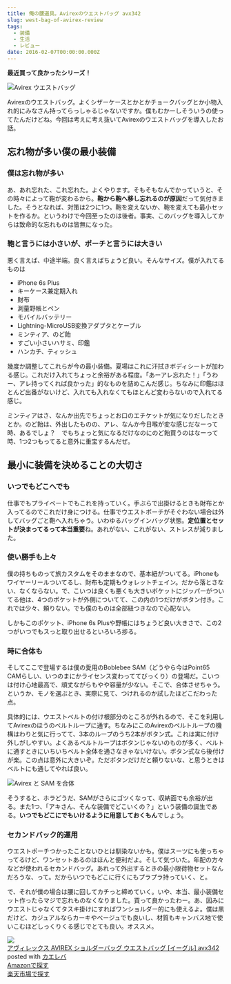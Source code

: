 ```yaml
---
title: 俺の腰道具。Avirexのウエストバッグ avx342
slug: west-bag-of-avirex-review
tags:
  - 装備
  - 生活
  - レビュー
date: 2016-02-07T00:00:00.000Z
---
```

**最近買って良かったシリーズ！**  

![Avirex ウエストバッグ](https://lh3.googleusercontent.com/NG_HYQD1w6UFnVWV98QME6oCxw7q6UUwD6SeWFDhVq8AP64hP9B7dWfYD_BVG59uf6WQnX0hWvTrRHCAjsDvBK-adzTDOh78DIvFCPssn-gydgL3Us5n87IirKUKbLvuYC4P_h6UXFJ406iYwk_0wG5ipgwMPJwED67FQ3VBrvRvUhyuSrZd0xOR4wsFFcwijLeJj0UMYm-K2uKo-h4eK9xkDMYiDJJQRSmXjdWOD9ek_xBKM7hUyX6Gu0domoRzuGMbWO-6qk1QyBTlM8sK47WPn-jDDiaitN_yBLKGnwMUnkwtQOUF8IQH6c5ezQng_RvjNpwXXOmHAmIdRYVn-iN_5c3XAX9Gj812dcDX5IIQ6VsUvAQ8-Gm3YPUVIXIVCkuY_pQPhXMGLqxGhcQ16dac9ON6PTU51wo8mJxwJ1ncblHfaB31mpY3k0aK8iwd3yqdqQhFM3UxzWN5UxG_AW_SCVtYHFGTKv4ub3vgukMAmM62Y9tHn9XNU8xsKFwe4oP8sjinHSNUNlYSm6zOXYN68pFII-3vrN3pf8o2aWN5Q9bhjK6LGQXRB6FnizO0E3nQ "Avirex ウエストバッグ")


Avirexのウエストバッグ。よくシザーケースとかとかチョークバッグとか小物入れ的にみなさん持ってらっしゃるじゃないですか。僕もむかーしそういうの使ってたんだけどね。今回は考えに考え抜いてAvirexのウエストバッグを導入したお話。

## 忘れ物が多い僕の最小装備
### 僕は忘れ物が多い
あ、あれ忘れた、これ忘れた。よくやります。そもそもなんでかっていうと、その時々によって鞄が変わるから。**鞄から鞄へ移し忘れるのが原因**だって気付きました。そうとなれば、対策は2つに1つ。鞄を変えないか、鞄を変えても最小セットを作るか。というわけで今回至ったのは後者。事実、このバッグを導入してからは致命的な忘れものは皆無になった。

### 鞄と言うには小さいが、ポーチと言うには大きい
悪く言えば、中途半端。良く言えばちょうど良い。そんなサイズ。僕が入れてるものは

- iPhone 6s Plus
- キーケース兼定期入れ
- 財布
- 測量野帳とペン
- モバイルバッテリー
- Lightning-MicroUSB変換アダプタとケーブル
- ミンティア、のど飴
- すごい小さいハサミ、印鑑
- ハンカチ、ティッシュ

幾度か調整してこれらが今の最小装備。夏場はこれに汗拭きボディシートが加わる感じ。これだけ入れてちょっと余裕がある程度。「あーアレ忘れた！」「うわー、アレ持ってくれば良かった」的なものを詰めこんだ感じ。ちなみに印鑑はほとんど出番がないけど、入れても入れなくてもほとんど変わらないので入れてる感じ。

ミンティアはさ、なんか出先でちょっとお口のエチケットが気になりだしたときとか。のど飴は、外出したものの、アレ、なんか今日喉が変な感じだなーって時、あるでしょ？　でもちょっと気になるだけなのにのど飴買うのはなーって時、1つ2つもってると意外に重宝するんだぜ。

## 最小に装備を決めることの大切さ
### いつでもどこへでも
仕事でもプライベートでもこれを持っていく。手ぶらで出掛けるときも財布とか入ってるのでこれだけ身につける。仕事でウエストポーチがそぐわない場合は外してバッグごと鞄へ入れちゃう。いわゆるバッグインバッグ状態。**定位置とセットが決まってるって本当重要**ね。あれがない、これがない、ストレスが減りました。

### 使い勝手も上々
僕の持ちものって旅カスタムをそのままなので、基本紐がついてる。iPhoneもワイヤーリールついてるし、財布も定期もウォレットチェイン。だから落とさない、なくならない。で、こいつは良くも悪くも大きいポケットにジッパーがついてる他は、4つのポケットが外側についてて、この内の1つだけがボタン付き。これでは少々、頼りない。でも僕のものは全部紐つきなので心配ない。

しかもこのポケット、iPhone 6s Plusや野帳にはちょうど良い大きさで、この2つがいつでもスっと取り出せるといろいろ捗る。

### 時に合体も
そしてここで登場するは僕の愛用のBoblebee SAM（どうやら今はPoint65 CAMらしい、いつのまにかライセンス変わっててびっくり）の登場だ。こいつは付け心地最高で、頑丈ながらもやや容量が少ない。そこで、合体させちゃう。というか、モノを選ぶとき、実際に見て、つけれるのか試したほどこだわった点。

具体的には、ウエストベルトの付け根部分のところが外れるので、そこを利用してAvirexのほうのベルトループに通す。ちなみにこのAvirexのベルトループの機構はわりと気に行ってて、3本のループのうち2本がボタン式。これは実に付け外しがしやすい。よくあるベルトループはボタンじゃないのものが多く、ベルトに通すときにいちいちベルト全体を通さなきゃないけない。ボタン式なら後付けが楽。この点は意外に大きいぞ。ただボタンだけだと頼りないな、と思うときはベルトにも通してやれば良い。

![Avirex と SAM を合体](https://lh3.googleusercontent.com/J61daN89XtZ5gAdbSJoFOzRMxiKaPrmp1b_SDn9APrwKa9Y409f8H3CB-XB0mGR9UWZ6Yg1YVYbKfc35NUCETXnCAq6cULS4bR7MhE05f4gfjAyT4U5JzNWXcoWGZVJRk5OeVftRu-cZzVDBcZEpdNMPMPTBACSVNyVRcFP_lKh6DSPBYCP1MU3103zIsDVZwg6mRv_8VMavTw6wzc7D3CJvOTZVJ0R6LZc_A6hmwEZBCePBJX6Jv-GXQnYJdbXi1yZiNJtHsTV8MQif3F-P9UkOjfXZpl6BXNEbAPUnik3YzQk_Ir9suPjDPXMlOFbc8UPNUe43QA0BNir2H6nWn7IZMXCZxnb6gSje1R4wHqIbDmvgDm3du0cVmDIayC27bkDDBQmtf6X0oTq12hm8yVasyO7PW-ixh_EuKi2r3-CeM4nMgHZuApXJc96_IYNJtKwsvLsSiX-fCRAfdAfZFqiOgQw5OCnXGLLLjWRJLwkjnmpBCTYDP9WUegx5kRVbKLghVlxB1YZAZ-per24dGr3xSZwXP0Tcz5UaEANvvHnSI22ybyKPX_50aC5SK-eqQHUA "Avirex と SAM を合体")


そうすると、ホラどうだ、SAMがさらにゴツくなって、収納面でも余裕が出る。また1つ、「アキさん、そんな装備でどこいくの？」という装備の誕生である。**いつでもどこにでもいけるように用意しておくもん**でしょう。

### セカンドバック的運用
ウエストポーチつかったことないひとは馴染ないかも。僕はスーツにも使っちゃってるけど、ワンセットあるのはほんと便利だよ。そして気づいた。年配の方々などが使われるセカンドバッグ。あれって外出するときの最小限荷物セットなんだろうな、って。だからいつでもどこに行くにもプラプラ持っていく、と。

で、それが僕の場合は腰に回してカチっと締めていく。いや、本当、最小装備セット作ったらマジで忘れものなくなりました。買って良かったわー。あ、因みにウエストじゃなくてタスキ掛けにすればワンショルダー的にも使えるよ。僕は黒だけど、カジュアルならカーキやベージュでも良いし、材質もキャンバス地で使いこむほどしっくりくる感じでとても良い。オススメ。

<div class="cstmreba"><div class="kaerebalink-box"><div class="kaerebalink-image"><a href="http://www.amazon.co.jp/exec/obidos/ASIN/B00CPDCMK6/akicks-22/ref=nosim/" target="_blank" ><img src="http://ecx.images-amazon.com/images/I/31Li5d%2B7CeL._SL160_.jpg" style="border: none;" /></a></div><div class="kaerebalink-info"><div class="kaerebalink-name"><a href="http://www.amazon.co.jp/exec/obidos/ASIN/B00CPDCMK6/akicks-22/ref=nosim/" target="_blank" >アヴィレックス AVIREX ショルダーバッグ ウエストバッグ [イーグル] avx342</a><div class="kaerebalink-powered-date">posted with <a href="http://kaereba.com" rel="nofollow" target="_blank">カエレバ</a></div></div><div class="kaerebalink-detail"></div><div class="kaerebalink-link1"><div class="shoplinkamazon"><a href="http://www.amazon.co.jp/gp/search?keywords=avx342&amp;__mk_ja_JP=%83J%83%5E%83J%83i&amp;tag=akicks-22" target="_blank" >Amazonで探す</a></div><div class="shoplinkrakuten"><a href="http://hb.afl.rakuten.co.jp/hgc/12d74d16.c27dc2b4.12d74d17.2343dd9d/?pc=http%3A%2F%2Fsearch.rakuten.co.jp%2Fsearch%2Fmall%2Favx342%2F-%2Ff.1-p.1-s.1-sf.0-st.A-v.2%3Fx%3D0%26scid%3Daf_ich_link_urltxt%26m%3Dhttp%3A%2F%2Fm.rakuten.co.jp%2F" target="_blank" >楽天市場で探す</a></div></div></div><div class="booklink-footer"></div></div></div>
